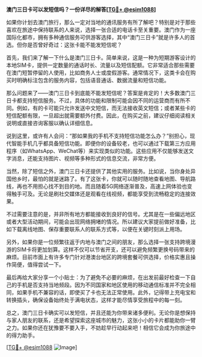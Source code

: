 **澳门三日卡可以发短信吗？一份详尽的解答[[TG💪+ @esim1088](https://t.me/s/esim1088)]**

如果你计划去澳门旅行，那么一定对当地的通讯服务有所了解吧？特别是对于那些喜欢在旅途中保持联系的人来说，选择一张合适的电话卡至关重要。澳门作为一座国际化都市，拥有多种通信服务可供游客选择，其中“澳门三日卡”就是许多人的首选。但你是否曾好奇过：这张卡能不能发短信呢？

首先，我们来了解一下什么是澳门三日卡。简单来说，这是一种为短期游客设计的本地SIM卡，提供一定数量的通话时长、流量以及短信配额。它非常适合那些需要在澳门短暂停留的人使用，比如商务人士或度假游客。通常情况下，这类卡会在购买时明确标注包含的服务内容，包括语音通话、数据流量和短信功能。

那么问题来了——澳门三日卡到底能不能发短信呢？答案是肯定的！大多数澳门三日卡都支持短信服务。不过，具体的功能和限制可能会因不同的运营商而有所不同。例如，有的卡可能只允许发送中文短信，而无法接收英文短信；或者某些卡的短信配额有限，一旦超出就需要额外付费。因此，在购买之前，建议仔细阅读相关说明或直接咨询客服以确认详细信息。

说到这里，或许有人会问：“那如果我的手机不支持短信功能怎么办？”别担心，现代智能手机几乎都具备短信功能。即便你的设备较老，也可以通过下载第三方应用程序（如WhatsApp、WeChat等）来实现类似的功能。这些应用不仅能够发送文字消息，还能支持图片、视频等多种形式的信息交流，非常方便。

当然，除了短信之外，澳门三日卡还提供了其他实用的服务。比如说，当你身处异国他乡时，最怕的就是迷路了。有了这张卡，你就可以随时随地查看地图、导航路线，再也不用担心找不到目的地。而且随着5G网络逐渐普及，高速上网体验也变得触手可及。无论是刷社交媒体还是观看在线视频，都能享受到流畅稳定的连接效果。

不过需要注意的是，并非所有地方都能接收到良好的信号。尤其是在一些偏远地区或者大型活动期间，可能会出现网络拥堵的情况。所以建议大家提前做好准备，比如下载离线地图、保存重要联系人的联系方式等，以便在关键时刻派上用场。

另外，如果你是一位频繁往返于内地与澳门之间的朋友，那么选择一张支持跨境漫游的SIM卡将更加划算。这样不仅可以节省开支，还可以避免频繁更换号码带来的麻烦。目前市面上有许多专门针对港澳台地区的跨境套餐可供选择，价格实惠且操作简便，值得尝试一下。

最后再给大家分享一个小贴士：为了避免不必要的麻烦，在出发前最好检查一下自己的手机是否支持当地频段。因为不同国家和地区使用的移动通信标准并不完全相同，如果手机不兼容的话，即使买了卡也无法正常使用。此外，记得带上充电宝和转换插头，确保设备始终处于满电状态，这样才能尽情享受旅程中的每一刻。

总之，澳门三日卡确实可以发短信，并且还能为你带来诸多便利。无论你是想保持与家人朋友的联系，还是希望探索这座城市的魅力，这张小小的卡片都能助你一臂之力。如果你还在犹豫要不要入手，不妨趁早行动起来吧！相信它会成为你旅途中的得力助手。

[[TG💪+ @esim1088](https://t.me/s/esim1088) ![Image](https://i.postimg.cc/4NQfJmqS/Snipaste-2025-05-13-00-14-12.png)]